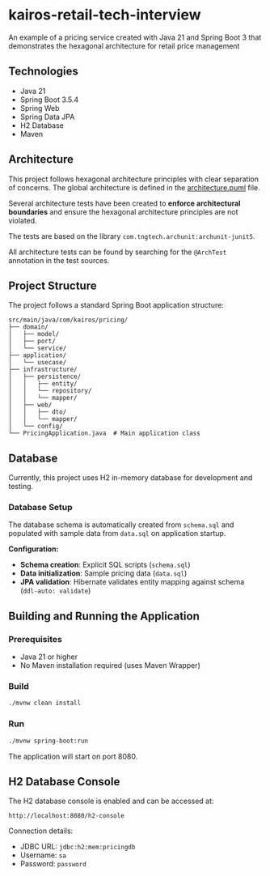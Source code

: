 # kairos-retail-tech-interview
An example of a pricing service created with Java 21 and Spring Boot 3 that demonstrates the hexagonal architecture for retail price management

## Technologies

- Java 21
- Spring Boot 3.5.4
- Spring Web
- Spring Data JPA
- H2 Database
- Maven

## Architecture

This project follows hexagonal architecture principles with clear separation of concerns. The global architecture is
defined in the [architecture.puml](src/test/resources/architecture.puml) file.

Several architecture tests have been created to **enforce architectural boundaries** and ensure the hexagonal
architecture principles are not violated.

The tests are based on the library `com.tngtech.archunit:archunit-junit5`.

All architecture tests can be found by searching for the `@ArchTest` annotation in the test sources.

## Project Structure

The project follows a standard Spring Boot application structure:

```
src/main/java/com/kairos/pricing/
├── domain/
│   ├── model/
│   ├── port/
│   └── service/
├── application/
│   └── usecase/
├── infrastructure/
│   ├── persistence/
│   │   ├── entity/
│   │   └── repository/
│   │   └── mapper/
│   ├── web/
│   │   ├── dto/
│   │   └── mapper/
│   └── config/
└── PricingApplication.java  # Main application class
```

## Database

Currently, this project uses H2 in-memory database for development and testing.

### Database Setup

The database schema is automatically created from `schema.sql` and populated with sample data from `data.sql` on application startup.

**Configuration:**
- **Schema creation**: Explicit SQL scripts (`schema.sql`)
- **Data initialization**: Sample pricing data (`data.sql`)
- **JPA validation**: Hibernate validates entity mapping against schema (`ddl-auto: validate`)

## Building and Running the Application

### Prerequisites

- Java 21 or higher
- No Maven installation required (uses Maven Wrapper)

### Build

```bash
./mvnw clean install
```

### Run

```bash
./mvnw spring-boot:run
```

The application will start on port 8080.

## H2 Database Console

The H2 database console is enabled and can be accessed at:

```
http://localhost:8080/h2-console
```

Connection details:
- JDBC URL: `jdbc:h2:mem:pricingdb`
- Username: `sa`
- Password: `password`
